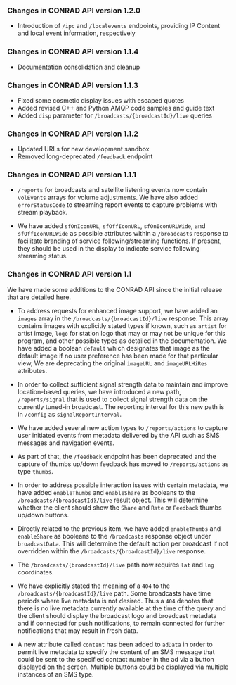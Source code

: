 ### Changes in CONRAD API version 1.2.0

* Introduction of `/ipc` and `/localevents` endpoints, providing IP Content and local event information, respectively

### Changes in CONRAD API version 1.1.4

* Documentation consolidation and cleanup 

### Changes in CONRAD API version 1.1.3

* Fixed some cosmetic display issues with escaped quotes
* Added revised C++ and Python AMQP code samples and guide text
* Added `disp` parameter for `/broadcasts/{broadcastId}/live` queries

### Changes in CONRAD API version 1.1.2

* Updated URLs for new development sandbox
* Removed long-deprecated `/feedback` endpoint

### Changes in CONRAD API version 1.1.1

* `/reports` for broadcasts and satellite listening events now contain `volEvents` arrays for volume adjustments. We have also added `errorStatusCode` to streaming report events to capture problems with stream playback.

* We have added `sfOnIconURL`, `sfOffIconURL`, `sfOnIconURLWide`, and `sfOffIconURLWide` as possible attributes within a `/broadcasts` response to facilitate branding of service following/streaming functions. If present, they should be used in the display to indicate service following streaming status.

### Changes in CONRAD API version 1.1

We have made some additions to the CONRAD API since the initial release that are detailed here.

* To address requests for enhanced image support, we have added an `images` array in the `/broadcasts/{broadcastId}/live` response. This array contains images with explicitly stated types if known, such as `artist` for artist image, `logo` for station logo that may or may not be unique for this program, and other possible types as detailed in the documentation. We have added a boolean `default` which designates that image as the default image if no user preference has been made for that particular view, We are deprecating the original `imageURL` and `imageURLHiRes` attributes.

* In order to collect sufficient signal strength data to maintain and improve location-based queries, we have introduced a new path, `/reports/signal` that is used to collect signal strength data on the currently tuned-in broadcast. The reporting interval for this new path is in `/config` as `signalReportInterval`.
 
* We have added several new action types to `/reports/actions` to capture user initiated events from metadata delivered by the API such as SMS messages and navigation events.
 
* As part of that, the `/feedback` endpoint has been deprecated and the capture of thumbs up/down feedback has moved to `/reports/actions` as type `thumbs`.

* In order to address possible interaction issues with certain metadata, we have added `enableThumbs` and `enableShare` as booleans to the `/broadcasts/{broadcastId}/live` result object. This will determine whether the client should show the `Share` and `Rate` or `Feedback` thumbs up/down buttons.
 
* Directly related to the previous item, we have added `enableThumbs` and `enableShare` as booleans to the `/broadcasts` response object under `broadcastData`. This will determine the default action per broadcast if not overridden within the `/broadcasts/{broadcastId}/live` response.

* The `/broadcasts/{broadcastId}/live` path now requires `lat` and `lng` coordinates.
 
* We have explicitly stated the meaning of a `404` to the `/broadcasts/{broadcastId}/live` path. Some broadcasts have time periods where live metadata is not desired. Thus a `404` denotes that there is no live metadata currently available at the time of the query and the client should display the broadcast logo and broadcast metadata and if connected for push notifications, to remain connected for further notifications that may result in fresh data. 
 
* A new attribute called `content` has been added to `adData` in order to permit live metadata to specify the content of an SMS message that could be sent to the specified contact number in the ad via a button displayed on the screen. Multiple buttons could be displayed via multiple instances of an SMS type.


